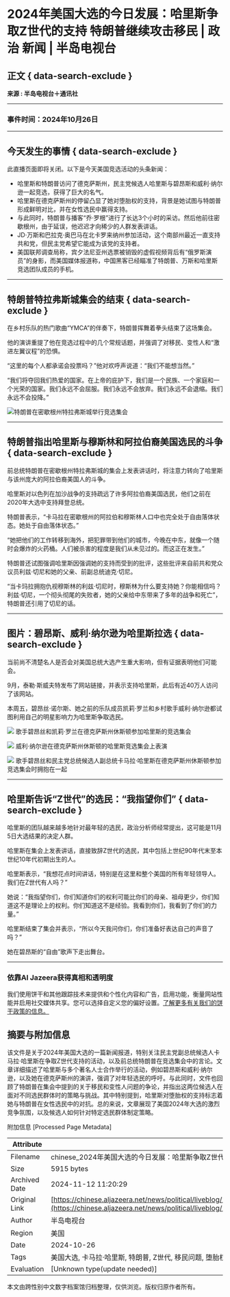 # 2024年美国大选的今日发展：哈里斯争取Z世代的支持 特朗普继续攻击移民 | 政治 新闻 | 半岛电视台

## 正文 { data-search-exclude }


**来源 : 半岛电视台＋通讯社**

---

### 事件时间：2024年10月26日

---

## 今天发生的事情 { data-search-exclude }

此直播页面即将关闭。以下是今天美国竞选活动的头条新闻：

- 哈里斯和特朗普访问了德克萨斯州，民主党候选人哈里斯与碧昂斯和威利·纳尔逊一起竞选，获得了巨大的名气。
- 哈里斯在德克萨斯州的停留凸显了她对堕胎权的支持，背景是她试图与特朗普形成鲜明对比，并在女性选民中赢得支持。
- 与此同时，特朗普与播客“乔·罗根”进行了长达3个小时的采访。然后他前往密歇根州，由于延误，他迟迟才向稀少的人群发表讲话。
- JD·万斯和巴拉克·奥巴马在北卡罗来纳州参加活动，这个南部州最近一直支持共和党，但民主党希望它能成为该党的支持者。
- 美国联邦调查局称，宾夕法尼亚州选票被销毁的虚假视频背后有“俄罗斯演员”的身影，而美国媒体报道称，中国黑客已经瞄准了特朗普、万斯和哈里斯竞选团队成员的手机。

---

## 特朗普特拉弗斯城集会的结束 { data-search-exclude }

在乡村乐队的热门歌曲“YMCA”的伴奏下，特朗普挥舞着拳头结束了这场集会。

他的演讲重提了他在竞选过程中的几个常规话题，并强调了对移民、变性人和“激进左翼议程”的恐惧。

“这里的每个人都承诺会投票吗？”他对欢呼声说道：“我们不能想当然。”

“我们将夺回我们热爱的国家。在上帝的庇护下，我们是一个民族、一个家庭和一个光荣的国家。我们永远不会屈服。我们永远不会放弃。我们永远不会退缩。我们永远不会投降。”

![特朗普在密歇根州特拉弗斯城举行竞选集会](https://chinese.aljazeera.net/wp-content/uploads/2024/10/2024-10-26T030035Z_1204416705_RC238AASBHWN_RTRMADP_3_USA-ELECTION-TRUMP-1729914324-1729932332.webp?w=770&resize=770%2C515&quality=80)

---

## 特朗普指出哈里斯与穆斯林和阿拉伯裔美国选民的斗争 { data-search-exclude }

前总统特朗普在密歇根州特拉弗斯城的集会上发表讲话时，将注意力转向了哈里斯与该州庞大的阿拉伯裔美国人的斗争。

哈里斯对以色列在加沙战争的支持疏远了许多阿拉伯裔美国选民，他们之前在2020年大选中支持拜登总统。

特朗普表示，“卡马拉在密歇根州的阿拉伯和穆斯林人口中也完全处于自由落体状态。她处于自由落体状态。”

“她把他们的工作转移到海外，把犯罪带到他们的城市，今晚在中东，就像一个随时会爆炸的火药桶。人们被杀害的程度是我们从未见过的。而这正在发生。”

特朗普还试图强调哈里斯因强调她的支持而受到的批评，这些批评来自前共和党众议员利兹·切尼和她的父亲、前副总统迪克·切尼。

“当卡玛拉拥抱仇视穆斯林的利兹·切尼时，穆斯林为什么要支持她？你能相信吗？利兹·切尼，一个彻头彻尾的失败者，她的父亲给中东带来了多年的战争和死亡”，特朗普还引用了切尼的话。

---

## 图片：碧昂斯、威利·纳尔逊为哈里斯拉选 { data-search-exclude }

当前尚不清楚名人是否会对美国总统大选产生重大影响，但有证据表明他们可能会。

9月，泰勒·斯威夫特发布了网站链接，并表示支持哈里斯，此后有近40万人访问了该网站。

本周五，碧昂丝·诺尔斯、她之前的乐队成员凯莉·罗兰和乡村歌手威利·纳尔逊都试图利用自己的明星影响力为哈里斯争取选民。

![](https://chinese.aljazeera.net/wp-content/uploads/2024/10/2024-10-26T030350Z_761089210_RC22SAAQ3YJZ_RTRMADP_3_USA-ELECTION-HARRIS-BEYONCE-1729912386-1729931859.webp?w=770&resize=770%2C513&quality=80)
歌手碧昂丝和凯莉·罗兰在德克萨斯州休斯顿参加哈里斯的竞选集会

![](https://chinese.aljazeera.net/wp-content/uploads/2024/10/2024-10-26T012052Z_49821596_RC21SAADHR1B_RTRMADP_3_USA-ELECTION-HARRIS-BEYONCE-1729907284-1729932044.webp?w=770&resize=770%2C528&quality=80)
威利·纳尔逊在德克萨斯州休斯顿的哈里斯竞选集会上表演

![](https://chinese.aljazeera.net/wp-content/uploads/2024/10/2024-10-26T030938Z_411955925_RC22SAAAU8OQ_RTRMADP_3_USA-ELECTION-HARRIS-BEYONCE-3-1729912451-1729932062.webp?w=770&resize=770%2C513&quality=80)
歌手碧昂丝和民主党总统候选人副总统卡马拉·哈里斯在德克萨斯州休斯顿参加竞选集会时拥抱在一起

---

## 哈里斯告诉“Z世代”的选民：“我指望你们” { data-search-exclude }

哈里斯的团队越来越多地针对最年轻的选民，政治分析师经常提出，这可能是11月5日大选结果的决定人群。

哈里斯在集会上发表讲话，直接致辞Z世代的选民，其中包括上世纪90年代末至本世纪10年代初期出生的人。

哈里斯表示，“我想花点时间讲话，特别是在这里和整个美国的所有年轻领导人。我们在Z世代有人吗？”

她说：“我指望你们，你们知道你们的权利可能比你们的母亲、祖母更少，你们知道这不是理论上的权利。你们知道这不是经验。我看到你们，我看到了你们的力量。”

哈里斯结束了集会并表示，“所以今天我问你们，你们准备好表达自己的声音了吗？”

她在碧昂斯的“自由”歌声下走出舞台。

--- 

### 依靠Al Jazeera获得真相和透明度

我们使用饼干和其他跟踪技术来提供和个性化内容和广告，启用功能，衡量网站性能并启用社交媒体共享。您可以选择自定义您的偏好设置。[了解更多有关我们的饼干政策的信息。](https://privacy.aljazeera.net/cookie/)

## 摘要与附加信息

<!-- tcd_abstract -->
该文件是关于2024年美国大选的一篇新闻报道，特别关注民主党副总统候选人卡马拉·哈里斯在争取Z世代支持的活动，以及前总统特朗普在竞选集会中的言论。文章详细描述了哈里斯与多个著名人士合作举行的活动，例如碧昂斯和威利·纳尔逊，以及她在德克萨斯州的演讲，强调了对年轻选民的呼吁。与此同时，文件也回顾了特朗普在集会中提到的关于移民和变性人问题的争论，并指出这两位候选人在面对不同选民群体时的策略与挑战。其中特别提到，哈里斯对堕胎权的支持标志着她与特朗普在女性选民中的对抗。总的来说，文章展现了美国2024年大选的激烈竞争氛围，以及候选人如何针对特定选民群体制定策略。
<!-- tcd_abstract_end -->

附加信息 [Processed Page Metadata]

| Attribute       | Value                                  |
|-----------------|----------------------------------------|
| Filename        | chinese_2024年美国大选的今日发展：哈里斯争取Z世代的支持特朗普继续攻击_.md                             |
| Size            | 5915 bytes                           |
| Archived Date   | 2024-11-12 11:20:29                             |
| Original Link   | [https://chinese.aljazeera.net/news/political/liveblog/2024/10/25/2024%E5%B9%B4%E7%BE%8E%E5%9B%BD%E5%A4%A7%E9%80%89%E7%9A%84%E4%BB%8A%E6%97%A5%E5%8F%91%E5%B1%95%E7%A2%A7%E6%98%82%E6%96%AF%E5%9C%A8%E5%BE%B7%E5%85%8B%E8%90%A8%E6%96%AF%E5%B7%9E%E9%9B%86](https://chinese.aljazeera.net/news/political/liveblog/2024/10/25/2024%E5%B9%B4%E7%BE%8E%E5%9B%BD%E5%A4%A7%E9%80%89%E7%9A%84%E4%BB%8A%E6%97%A5%E5%8F%91%E5%B1%95%E7%A2%A7%E6%98%82%E6%96%AF%E5%9C%A8%E5%BE%B7%E5%85%8B%E8%90%A8%E6%96%AF%E5%B7%9E%E9%9B%86)                       |
| Author          | 半岛电视台                               |
| Region          | 美国                               |
| Date            | 2024-10-26                                 |
| Tags            | 美国大选, 卡马拉·哈里斯, 特朗普, Z世代, 移民问题, 堕胎权, 选民策略                                 |
| Evaluation            | [Unknown type(update needed)]                                 |
<!-- tcd_table_end -->

本文由跨性别中文数字档案馆归档整理，仅供浏览。版权归原作者所有。
